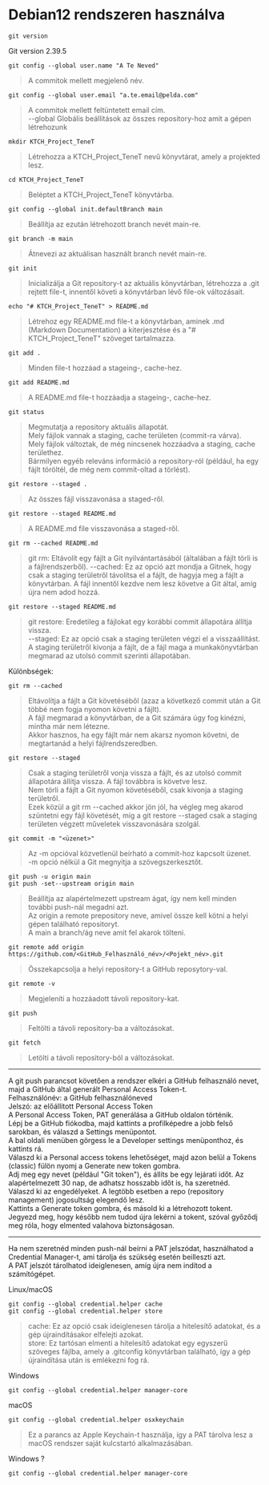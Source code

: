 # Debian12 rendszeren használva

    git version
Git version 2.39.5

    git config --global user.name "A Te Neved"
>A commitok mellett megjelenő név.<br>

    git config --global user.email "a.te.email@pelda.com"
>A commitok mellett feltüntetett email cím.<br>
--global Globális beállítások az összes repository-hoz amit a gépen létrehozunk<br>

    mkdir KTCH_Project_TeneT
>Létrehozza a KTCH_Project_TeneT nevű könyvtárat, amely a projekted lesz.<br>

    cd KTCH_Project_TeneT
>Beléptet a KTCH_Project_TeneT könyvtárba.<br>

    git config --global init.defaultBranch main
>Beállítja az ezután létrehozott branch nevét main-re.<br>

    git branch -m main
>Átnevezi az aktuálisan használt branch nevét main-re.<br>

    git init
>Inicializálja a Git repository-t az aktuális könyvtárban, létrehozza a .git rejtett file-t, innentől követi a könyvtárban lévő file-ok változásait.<br>

    echo "# KTCH_Project_TeneT" > README.md
>Létrehoz egy README.md file-t a könyvtárban, aminek .md (Markdown Documentation) a kiterjesztése és a "# KTCH_Project_TeneT" szöveget tartalmazza.<br>

    git add .
>Minden file-t hozzáad a stageing-, cache-hez.<br>

    git add README.md
>A README.md file-t hozzáadja a stageing-, cache-hez.<br>

    git status
>Megmutatja a repository aktuális állapotát.<br>
Mely fájlok vannak a staging, cache területen (commit-ra várva).<br>
Mely fájlok változtak, de még nincsenek hozzáadva a staging, cache területhez.<br>
Bármilyen egyéb releváns információ a repository-ról (például, ha egy fájlt töröltél, de még nem commit-oltad a törlést).<br>

    git restore --staged .
>Az összes fájl visszavonása a staged-ről.<br>

    git restore --staged README.md
>A README.md file visszavonása a staged-ről.<br>

    git rm --cached README.md
>git rm: Eltávolít egy fájlt a Git nyilvántartásából (általában a fájlt törli is a fájlrendszerből).
--cached: Ez az opció azt mondja a Gitnek, hogy csak a staging területről távolítsa el a fájlt, de hagyja meg a fájlt a könyvtárban. A fájl innentől kezdve nem lesz követve a Git által, amíg újra nem adod hozzá.<br>

    git restore --staged README.md
>git restore: Eredetileg a fájlokat egy korábbi commit állapotára állítja vissza.<br>
--staged: Ez az opció csak a staging területen végzi el a visszaállítást. A staging területről kivonja a fájlt, de a fájl maga a munkakönyvtárban megmarad az utolsó commit szerinti állapotában.<br>

Különbségek:

    git rm --cached
>Eltávolítja a fájlt a Git követéséből (azaz a következő commit után a Git többé nem fogja nyomon követni a fájlt).<br>
A fájl megmarad a könyvtárban, de a Git számára úgy fog kinézni, mintha már nem létezne.<br>
Akkor hasznos, ha egy fájlt már nem akarsz nyomon követni, de megtartanád a helyi fájlrendszeredben.<br>

    git restore --staged
>Csak a staging területről vonja vissza a fájlt, és az utolsó commit állapotára állítja vissza. A fájl továbbra is követve lesz.<br>
Nem törli a fájlt a Git nyomon követéséből, csak kivonja a staging területről.<br>
Ezek közül a git rm --cached akkor jön jól, ha végleg meg akarod szüntetni egy fájl követését, míg a git restore --staged csak a staging területen végzett műveletek visszavonására szolgál.<br>

    git commit -m "<üzenet>"
>Az -m opcióval közvetlenül beírható a commit-hoz kapcsolt üzenet.<br>
-m opció nélkül a Git megnyitja a szövegszerkesztőt.<br>

    git push -u origin main
    git push -set--upstream origin main
>Beállítja az alapértelmezett upstream ágat, így nem kell minden további push-nál megadni azt.<br>
Az origin a remote prepository neve, amivel össze kell kötni a helyi gépen található repositoryt.<br>
A main a branch/ág neve amit fel akarok tölteni.<br>

    git remote add origin https://github.com/<GitHub_Felhasználó_név>/<Pojekt_név>.git
>Összekapcsolja a helyi repository-t a GitHub reposytory-val.<br>

    git remote -v
>Megjeleníti a hozzáadott távoli repository-kat.<br>

    git push
>Feltölti a távoli repository-ba a változásokat.<br>

    git fetch
>Letölti a távoli repository-ból a változásokat.<br>
<hr>
A git push parancsot követően a rendszer elkéri a GitHub felhasználó nevet, majd a GitHub által generált Personal Access Token-t.<br>
Felhasználónév: a GitHub felhasználóneved<br>
Jelszó: az előállított Personal Access Token<br>
A Personal Access Token, PAT generálása a GitHub oldalon történik.<br>
Lépj be a GitHub fiókodba, majd kattints a profilképedre a jobb felső sarokban, és válaszd a Settings menüpontot.<br>
A bal oldali menüben görgess le a Developer settings menüponthoz, és kattints rá.<br>
Válaszd ki a Personal access tokens lehetőséget, majd azon belül a Tokens (classic) fülön nyomj a Generate new token gombra.<br>
Adj meg egy nevet (például "Git token"), és állíts be egy lejárati időt. Az alapértelmezett 30 nap, de adhatsz hosszabb időt is, ha szeretnéd.<br>
Válaszd ki az engedélyeket. A legtöbb esetben a repo (repository management) jogosultság elegendő lesz.<br>
Kattints a Generate token gombra, és másold ki a létrehozott tokent. Jegyezd meg, hogy később nem tudod újra lekérni a tokent, szóval győződj meg róla, hogy elmented valahova biztonságosan.<br>
<hr>
Ha nem szeretnéd minden push-nál beírni a PAT jelszódat, használhatod a Credential Manager-t, ami tárolja és szükség esetén beilleszti azt.<br>
A PAT jelszót tárolhatod ideiglenesen, amíg újra nem indítod a számítógépet.<br>


Linux/macOS

    git config --global credential.helper cache
    git config --global credential.helper store
>cache: Ez az opció csak ideiglenesen tárolja a hitelesítő adatokat, és a gép újraindításakor elfelejti azokat.<br>
store: Ez tartósan elmenti a hitelesítő adatokat egy egyszerű szöveges fájlba, amely a .gitconfig könyvtárban található, így a gép újraindítása után is emlékezni fog rá.<br>

Windows

    git config --global credential.helper manager-core

macOS

    git config --global credential.helper osxkeychain
>Ez a parancs az Apple Keychain-t használja, így a PAT tárolva lesz a macOS rendszer saját kulcstartó alkalmazásában.<br>

Windows ?

    git config --global credential.helper manager-core

